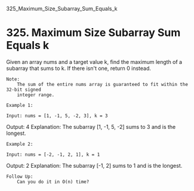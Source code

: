 325_Maximum_Size_Subarray_Sum_Equals_k
# 325. Maximum Size Subarray Sum Equals k

Given an array nums and a target value k, find the maximum length of a subarray
        that sums to k. If there isn't one, return 0 instead.

    Note:
        The sum of the entire nums array is guaranteed to fit within the 32-bit signed
        integer range.

    Example 1:

    Input: nums = [1, -1, 5, -2, 3], k = 3
Output: 4
Explanation: The subarray [1, -1, 5, -2] sums to 3 and is the longest.

    Example 2:

    Input: nums = [-2, -1, 2, 1], k = 1
Output: 2 
Explanation: The subarray [-1, 2] sums to 1 and is the longest.

    Follow Up:
        Can you do it in O(n) time?